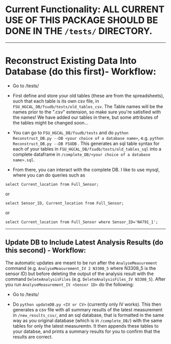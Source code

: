 # Current Functionality: ALL CURRENT USE OF THIS PACKAGE SHOULD BE DONE IN THE `/tests/` DIRECTORY.
----------

# Reconstruct Existing Data Into Database (do this first)- Workflow: 
* Go to /tests/

* First define and store your old tables (these are from the spreadsheets), such that each table is its own csv file, in `FSU_HGCAL_DB/fsudb/tests/old_tables_csv`. The Table names will be the names prior to the ".csv" extension, so make sure you're satisfied with the names! We have added our tables in there, but some attributes of the tables might be changed soon...

* You can go to `FSU_HGCAL_DB/fsudb/tests` and do `python Reconstruct_DB.py --DB <your choice of a database name>`, e.g. `python Reconstruct_DB.py --DB FSUDB` . This generates an sql table syntax for each of your tables in `FSU_HGCAL_DB/fsudb/tests/old_tables_sql` into a complete dataframe in `/complete_DB/<your choice of a database name>.sql`. 

* From there, you can interact with the complete DB. I like to use mysql, where you can do queries such as 

`select Current_location from Full_Sensor;`
 
 or

`select Sensor_ID, Current_location from Full_Sensor;`

or

`select Current_location from Full_Sensor where Sensor_ID='N4791_1';`


------------
## Update DB to Include Latest Analysis Results (do this second) - Workflow:
The automatic updates are meant to be run after the `AnalyseMeasurement` command (e.g. `AnalyseMeasurement_IV 2 N3308_5` where N3308_5 is the sensor ID) but before deleting the output of the analysis result with the command `DeleteAnalysisFiles` (e.g. `DeleteAnalysisFiles_IV N3308_5`). After you run `AnalyseMeasurement_IV <Sensor ID>` do the following:

* Go to /tests/

* Do `python updateDB.py <IV or CV>` (currently only IV works). This then generates a csv file with all summary results of the latest measurement in `/new_results_csv/`, and an sql database, that is formatted in the same way as you original database (which is in `/complete_DB/`) with the same tables for only the latest measuremtn. It then appends these tables to your databse, and prints a summary results for you to confirm that the results are correct.
